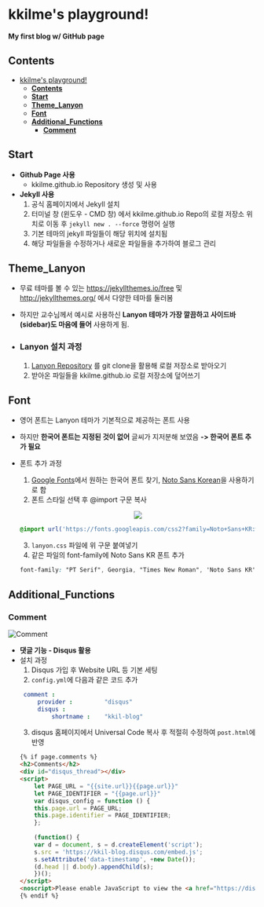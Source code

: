 # kkilme's playground!
**My first blog w/ GitHub page**

## **Contents**

- [kkilme's playground!](#kkilmes-playground)
  - [**Contents**](#contents)
  - [**Start**](#start)
  - [**Theme_Lanyon**](#theme_lanyon)
  - [**Font**](#font)
  - [**Additional_Functions**](#additional_functions)
    - [**Comment**](#comment)

## **Start**
- **Github Page 사용**
  - kkilme.github.io Repository 생성 및 사용
- **Jekyll 사용**
  1. 공식 홈페이지에서 Jekyll 설치
  2. 터미널 창 (윈도우 - CMD 창) 에서 kkilme.github.io Repo의 로컬 저장소 위치로 이동 후 `jekyll new . --force` 명령어 실행
  3. 기본 테마의 jekyll 파일들이 해당 위치에 설치됨
  4. 해당 파일들을 수정하거나 새로운 파일들을 추가하여 블로그 관리
   

## **Theme_Lanyon**
- 무료 테마를 볼 수 있는 <https://jekyllthemes.io/free> 및 <http://jekyllthemes.org/> 에서 다양한 테마를 둘러봄
- 하지만 교수님께서 예시로 사용하신 **Lanyon 테마가 가장 깔끔하고 사이드바(sidebar)도 마음에 들어** 사용하게 됨.

- ### Lanyon 설치 과정
  1. [Lanyon Repository](https://github.com/poole/lanyon) 를 git clone을 활용해 로컬 저장소로 받아오기
  2. 받아온 파일들을 kkilme.github.io 로컬 저장소에 덮어쓰기

## **Font**
- 영어 폰트는 Lanyon 테마가 기본적으로 제공하는 폰트 사용
- 하지만 **한국어 폰트는 지정된 것이 없어** 글씨가 지저분해 보였음 **-> 한국어 폰트 추가 필요**
- 폰트 추가 과정
  1. [Google Fonts](https://fonts.google.com/)에서 원하는 한국어 폰트 찾기, [Noto Sans Korean](https://fonts.google.com/noto/specimen/Noto+Sans+KR)을 사용하기로 함
  2. 폰트 스타일 선택 후 @import 구문 복사
   <p align = "center">
    <img src= "https://user-images.githubusercontent.com/80762534/145720005-5c11c310-a6b5-4ae3-9deb-81078174e9aa.PNG">
   </p>

   ```css
   @import url('https://fonts.googleapis.com/css2?family=Noto+Sans+KR:wght@300&display=swap');
   ```
  3. `lanyon.css` 파일에 위 구문 붙여넣기
  4. 같은 파일의 font-family에 Noto Sans KR 폰트 추가  

   ```css
   font-family: "PT Serif", Georgia, "Times New Roman", 'Noto Sans KR', serif;
   ```

## **Additional_Functions**

### **Comment**
![Comment](https://user-images.githubusercontent.com/80762534/145720820-ec3c4842-bb85-48e7-b5f3-b1c1ca21d68d.PNG)
- **댓글 기능 - Disqus 활용**
- 설치 과정
  1. Disqus 가입 후 Website URL 등 기본 세팅
  2. `config.yml`에 다음과 같은 코드 추가
   ```yml
    comment : 
        provider :         "disqus"
        disqus :
            shortname :    "kkil-blog"
    ```
  3. disqus 홈페이지에서 Universal Code 복사 후 적절히 수정하여 `post.html`에 반영
    ```html
    {% if page.comments %}
    <h2>Comments</h2>
    <div id="disqus_thread"></div>
    <script>
        let PAGE_URL = "{{site.url}}{{page.url}}"
        let PAGE_IDENTIFIER = "{{page.url}}"
        var disqus_config = function () {
        this.page.url = PAGE_URL;  
        this.page.identifier = PAGE_IDENTIFIER; 
        };
        
        (function() {
        var d = document, s = d.createElement('script');
        s.src = 'https://kkil-blog.disqus.com/embed.js';
        s.setAttribute('data-timestamp', +new Date());
        (d.head || d.body).appendChild(s);
        })();
    </script>
    <noscript>Please enable JavaScript to view the <a href="https://disqus.com/?ref_noscript">comments powered by Disqus.</a></noscript>
    {% endif %}
    ```
